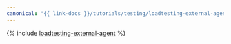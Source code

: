 ```yaml
---
canonical: "{{ link-docs }}/tutorials/testing/loadtesting-external-agent"
---
```


{% include [loadtesting-external-agent](../../_tutorials/dev/loadtesting-external-agent.md) %}
